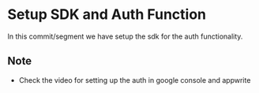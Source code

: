 # Setup SDK and Auth Function

In this commit/segment we have setup the sdk for the auth functionality.

## Note
- Check the video for setting up the auth in google console and appwrite